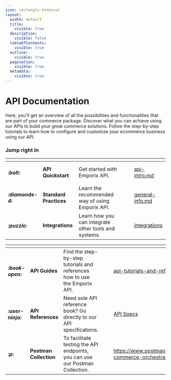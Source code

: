 ```yaml
---
icon: rectangle-terminal
layout:
  width: default
  title:
    visible: true
  description:
    visible: false
  tableOfContents:
    visible: true
  outline:
    visible: true
  pagination:
    visible: true
  metadata:
    visible: true
---
```


# API Documentation

Here, you'll get an overview of all the possibilities and functionalities that are part of your commerce package. Discover what you can achieve using our APIs to build your great commerce solutions. Follow the step-by-step tutorials to learn how to configure and customize your ecommerce business using our API.

### Jump right in

<table data-view="cards"><thead><tr><th></th><th></th><th></th><th data-hidden data-card-cover data-type="files"></th><th data-hidden></th><th data-hidden data-card-target data-type="content-ref"></th></tr></thead><tbody><tr><td><h4><i class="fa-bolt">:bolt:</i></h4></td><td><strong>API Quickstart</strong></td><td>Get started with Emporix API.</td><td></td><td></td><td><a href="api-intro.md">api-intro.md</a></td></tr><tr><td><h4><i class="fa-diamonds-4">:diamonds-4:</i></h4></td><td><strong>Standard Practices</strong></td><td>Learn the recommended way of using Emporix API.</td><td></td><td></td><td><a href="standard-practices/general-info.md">general-info.md</a></td></tr><tr><td><h4><i class="fa-puzzle">:puzzle:</i></h4></td><td><strong>Integrations</strong></td><td>Learn how you can integrate other tools and systems.</td><td></td><td></td><td><a href="integrations/">integrations</a></td></tr></tbody></table>

<table data-view="cards"><thead><tr><th></th><th></th><th></th><th data-hidden data-card-cover data-type="files"></th><th data-hidden></th><th data-hidden data-card-target data-type="content-ref"></th></tr></thead><tbody><tr><td><h4><i class="fa-book-open">:book-open:</i></h4></td><td><strong>API Guides</strong></td><td>Find the step-by-step tutorials and references how to use the Emporix API.</td><td></td><td></td><td><a href="api-guides/api-tutorials-and-references/">api-tutorials-and-references</a></td></tr><tr><td><h4><i class="fa-user-ninja">:user-ninja:</i></h4></td><td><strong>API References</strong></td><td>Need sole API reference book? Go directly to our API specifications.</td><td></td><td></td><td><a href="https://app.gitbook.com/o/z8MNPigQv25NZe33g3AV/s/szVPeRqMQEuc2ne7pmdJ/">API Specs</a></td></tr><tr><td><h4><i class="fa-p">:p:</i></h4></td><td><strong>Postman Collection</strong></td><td>To facilitate testing the API endpoints, you can use our Postman Collection.</td><td></td><td></td><td><a href="https://www.postman.com/emporix/emporix-commerce-orchestration-platform/overview">https://www.postman.com/emporix/emporix-commerce-orchestration-platform/overview</a></td></tr></tbody></table>
